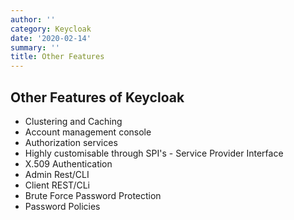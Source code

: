 ```yaml
---
author: ''
category: Keycloak
date: '2020-02-14'
summary: ''
title: Other Features
---
```

## Other Features of Keycloak

* Clustering and Caching
* Account management console
* Authorization services
* Highly customisable through SPI's - Service Provider Interface
* X.509 Authentication
* Admin Rest/CLI
* Client REST/CLi
* Brute Force Password Protection
* Password Policies

